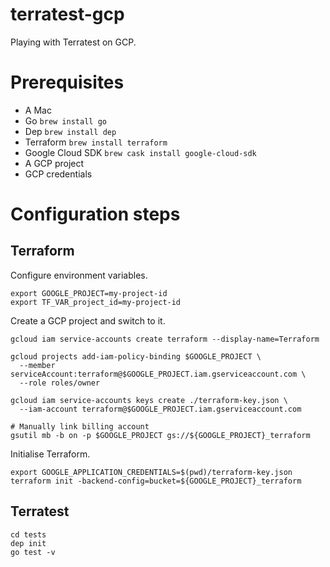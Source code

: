 # terratest-gcp
Playing with Terratest on GCP.

# Prerequisites

* A Mac
* Go `brew install go`
* Dep `brew install dep`
* Terraform `brew install terraform`
* Google Cloud SDK `brew cask install google-cloud-sdk`
* A GCP project
* GCP credentials


# Configuration steps

## Terraform

Configure environment variables.
```
export GOOGLE_PROJECT=my-project-id
export TF_VAR_project_id=my-project-id
```

Create a GCP project and switch to it.
```
gcloud iam service-accounts create terraform --display-name=Terraform

gcloud projects add-iam-policy-binding $GOOGLE_PROJECT \
  --member serviceAccount:terraform@$GOOGLE_PROJECT.iam.gserviceaccount.com \
  --role roles/owner

gcloud iam service-accounts keys create ./terraform-key.json \
  --iam-account terraform@$GOOGLE_PROJECT.iam.gserviceaccount.com

# Manually link billing account
gsutil mb -b on -p $GOOGLE_PROJECT gs://${GOOGLE_PROJECT}_terraform
```

Initialise Terraform.
```
export GOOGLE_APPLICATION_CREDENTIALS=$(pwd)/terraform-key.json
terraform init -backend-config=bucket=${GOOGLE_PROJECT}_terraform
```

## Terratest

```
cd tests
dep init
go test -v
```